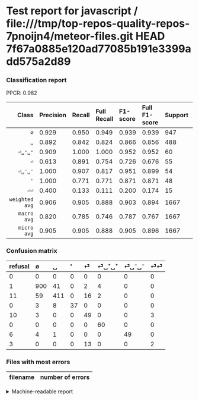 # Test report for javascript / file:///tmp/top-repos-quality-repos-7pnoijn4/meteor-files.git HEAD 7f67a0885e120ad77085b191e3399add575a2d89

### Classification report

PPCR: 0.982

| Class | Precision | Recall | Full Recall | F1-score | Full F1-score | Support | Full Support | PPCR |
|------:|:----------|:-------|:------------|:---------|:---------|:--------|:-------------|:-----|
| `∅` | 0.929| 0.950| 0.949| 0.939| 0.939| 947| 948| 0.999 |
| `␣` | 0.892| 0.842| 0.824| 0.866| 0.856| 488| 499| 0.978 |
| `⏎␣⁺␣⁺` | 0.909| 1.000| 1.000| 0.952| 0.952| 60| 60| 1.000 |
| `⏎` | 0.613| 0.891| 0.754| 0.726| 0.676| 55| 65| 0.846 |
| `⏎␣⁻␣⁻` | 1.000| 0.907| 0.817| 0.951| 0.899| 54| 60| 0.900 |
| `'` | 1.000| 0.771| 0.771| 0.871| 0.871| 48| 48| 1.000 |
| `⏎⏎` | 0.400| 0.133| 0.111| 0.200| 0.174| 15| 18| 0.833 |
| `weighted avg` | 0.906| 0.905| 0.888| 0.903| 0.894| 1667| 1698| 0.982 |
| `macro avg` | 0.820| 0.785| 0.746| 0.787| 0.767| 1667| 1698| 0.982 |
| `micro avg` | 0.905| 0.905| 0.888| 0.905| 0.896| 1667| 1698| 0.982 |

### Confusion matrix

|refusal|  ∅| ␣| '| ⏎| ⏎␣⁺␣⁺| ⏎␣⁻␣⁻| ⏎⏎| 
|:---|:---|:---|:---|:---|:---|:---|:---|
|0 |0 |0 |0 |0 |0 |0 |0 |
|1 |900 |41 |0 |2 |4 |0 |0 |
|11 |59 |411 |0 |16 |2 |0 |0 |
|0 |3 |8 |37 |0 |0 |0 |0 |
|10 |3 |0 |0 |49 |0 |0 |3 |
|0 |0 |0 |0 |0 |60 |0 |0 |
|6 |4 |1 |0 |0 |0 |49 |0 |
|3 |0 |0 |0 |13 |0 |0 |2 |

### Files with most errors

| filename | number of errors|
|:----:|:-----|

<details>
    <summary>Machine-readable report</summary>
```json
{
  "cl_report": {"\u0027": {"f1-score": 0.8705882352941177, "precision": 1.0, "recall": 0.7708333333333334, "support": 48}, "macro avg": {"f1-score": 0.7865690782507526, "precision": 0.8202748012717423, "recall": 0.7850094097014918, "support": 1667}, "micro avg": {"f1-score": 0.904619076184763, "precision": 0.904619076184763, "recall": 0.904619076184763, "support": 1667}, "weighted avg": {"f1-score": 0.9031763595351707, "precision": 0.9063413926377003, "recall": 0.904619076184763, "support": 1667}, "\u2205": {"f1-score": 0.9394572025052191, "precision": 0.9287925696594427, "recall": 0.9503695881731784, "support": 947}, "\u23ce": {"f1-score": 0.7259259259259259, "precision": 0.6125, "recall": 0.8909090909090909, "support": 55}, "\u23ce\u23ce": {"f1-score": 0.2, "precision": 0.4, "recall": 0.13333333333333333, "support": 15}, "\u23ce\u2423\u207a\u2423\u207a": {"f1-score": 0.9523809523809523, "precision": 0.9090909090909091, "recall": 1.0, "support": 60}, "\u23ce\u2423\u207b\u2423\u207b": {"f1-score": 0.9514563106796117, "precision": 1.0, "recall": 0.9074074074074074, "support": 54}, "\u2423": {"f1-score": 0.8661749209694415, "precision": 0.8915401301518439, "recall": 0.8422131147540983, "support": 488}},
  "cl_report_full": {"\u0027": {"f1-score": 0.8705882352941177, "precision": 1.0, "recall": 0.7708333333333334, "support": 48}, "macro avg": {"f1-score": 0.7667205721537745, "precision": 0.8202748012717423, "recall": 0.7464959497362911, "support": 1698}, "micro avg": {"f1-score": 0.8962852897473997, "precision": 0.904619076184763, "recall": 0.8881036513545347, "support": 1698}, "weighted avg": {"f1-score": 0.8936084280925823, "precision": 0.9039645674489849, "recall": 0.8881036513545347, "support": 1698}, "\u2205": {"f1-score": 0.9389671361502347, "precision": 0.9287925696594427, "recall": 0.9493670886075949, "support": 948}, "\u23ce": {"f1-score": 0.6758620689655173, "precision": 0.6125, "recall": 0.7538461538461538, "support": 65}, "\u23ce\u23ce": {"f1-score": 0.1739130434782609, "precision": 0.4, "recall": 0.1111111111111111, "support": 18}, "\u23ce\u2423\u207a\u2423\u207a": {"f1-score": 0.9523809523809523, "precision": 0.9090909090909091, "recall": 1.0, "support": 60}, "\u23ce\u2423\u207b\u2423\u207b": {"f1-score": 0.8990825688073394, "precision": 1.0, "recall": 0.8166666666666667, "support": 60}, "\u2423": {"f1-score": 0.8562500000000001, "precision": 0.8915401301518439, "recall": 0.8236472945891784, "support": 499}},
  "ppcr": 0.9817432273262662
}
```
</details>
